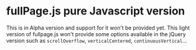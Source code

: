 # fullPage.js pure Javascript version
This is in Alpha version and support for it won't be provided yet.
This light version of fullpage.js won't provide some options available in the jQuery version such as `scrollOverflow`, `verticalCentered`, `continuousVertical`...